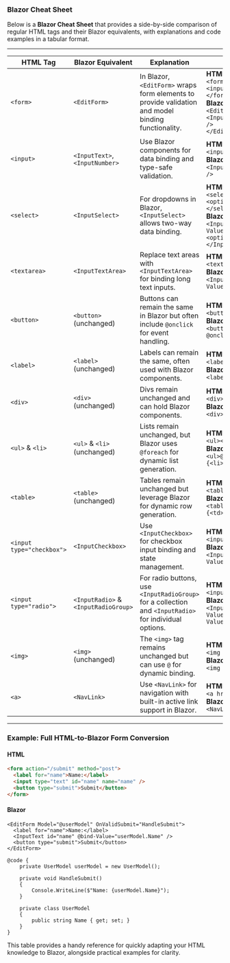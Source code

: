 ### Blazor Cheat Sheet

Below is a **Blazor Cheat Sheet** that provides a side-by-side comparison of regular HTML tags and their Blazor equivalents, with explanations and code examples in a tabular format.

---

| **HTML Tag**       | **Blazor Equivalent**               | **Explanation**                                                                                           | **Code Example**                                                                                                                                                                        |
|---------------------|-------------------------------------|-----------------------------------------------------------------------------------------------------------|------------------------------------------------------------------------------------------------------------------------------------------------------------------------------------------|
| `<form>`            | `<EditForm>`                      | In Blazor, `<EditForm>` wraps form elements to provide validation and model binding functionality.         | **HTML**:<br>`<form>`<br>`<input type="text" />`<br>`</form>`<br>**Blazor**:<br>`<EditForm Model="@userModel">`<br>`<InputText @bind-Value="userModel.Name" />`<br>`</EditForm>`         |
| `<input>`           | `<InputText>`, `<InputNumber>`     | Use Blazor components for data binding and type-safe validation.                                           | **HTML**:<br>`<input type="text" />`<br>**Blazor**:<br>`<InputText @bind-Value="userModel.Name" />`                                                                                     |
| `<select>`          | `<InputSelect>`                   | For dropdowns in Blazor, `<InputSelect>` allows two-way data binding.                                      | **HTML**:<br>`<select>`<br>`<option>Option 1</option>`<br>`</select>`<br>**Blazor**:<br>`<InputSelect @bind-Value="userModel.SelectedOption">`<br>`<option>Option 1</option>`<br>`</InputSelect>` |
| `<textarea>`        | `<InputTextArea>`                 | Replace text areas with `<InputTextArea>` for binding long text inputs.                                    | **HTML**:<br>`<textarea></textarea>`<br>**Blazor**:<br>`<InputTextArea @bind-Value="userModel.Description" />`                                                                           |
| `<button>`          | `<button>` (unchanged)            | Buttons can remain the same in Blazor but often include `@onclick` for event handling.                     | **HTML**:<br>`<button>Submit</button>`<br>**Blazor**:<br>`<button @onclick="HandleSubmit">Submit</button>`                                                                              |
| `<label>`           | `<label>` (unchanged)             | Labels can remain the same, often used with Blazor components.                                             | **HTML**:<br>`<label for="name">Name</label>`<br>**Blazor**:<br>`<label for="name">Name</label>`                                                                                         |
| `<div>`             | `<div>` (unchanged)               | Divs remain unchanged and can hold Blazor components.                                                      | **HTML**:<br>`<div>Content</div>`<br>**Blazor**:<br>`<div>@content</div>`                                                                                                               |
| `<ul>` & `<li>`     | `<ul>` & `<li>` (unchanged)       | Lists remain unchanged, but Blazor uses `@foreach` for dynamic list generation.                            | **HTML**:<br>`<ul><li>Item</li></ul>`<br>**Blazor**:<br>`<ul>@foreach (var item in items) {<li>@item</li>}</ul>`                                                                        |
| `<table>`           | `<table>` (unchanged)             | Tables remain unchanged but leverage Blazor for dynamic row generation.                                    | **HTML**:<br>`<table><tr><td>Cell</td></tr></table>`<br>**Blazor**:<br>`<table><tr>@foreach (var cell in cells) {<td>@cell</td>}</tr></table>`                                          |
| `<input type="checkbox">` | `<InputCheckbox>`           | Use `<InputCheckbox>` for checkbox input binding and state management.                                     | **HTML**:<br>`<input type="checkbox" />`<br>**Blazor**:<br>`<InputCheckbox @bind-Value="userModel.IsChecked" />`                                                                         |
| `<input type="radio">` | `<InputRadio>` & `<InputRadioGroup>` | For radio buttons, use `<InputRadioGroup>` for a collection and `<InputRadio>` for individual options.      | **HTML**:<br>`<input type="radio" name="group1" />`<br>**Blazor**:<br>`<InputRadioGroup @bind-Value="selectedOption"><InputRadio Value="Option1" /></InputRadioGroup>`                   |
| `<img>`             | `<img>` (unchanged)               | The `<img>` tag remains unchanged but can use `@` for dynamic binding.                                     | **HTML**:<br>`<img src="image.png" />`<br>**Blazor**:<br>`<img src="@imagePath" />`                                                                                                     |
| `<a>`               | `<NavLink>`                      | Use `<NavLink>` for navigation with built-in active link support in Blazor.                                | **HTML**:<br>`<a href="/home">Home</a>`<br>**Blazor**:<br>`<NavLink href="/home">Home</NavLink>`                                                                                        |

---

### Example: Full HTML-to-Blazor Form Conversion

#### HTML
```html
<form action="/submit" method="post">
  <label for="name">Name:</label>
  <input type="text" id="name" name="name" />
  <button type="submit">Submit</button>
</form>
```

#### Blazor
```razor
<EditForm Model="@userModel" OnValidSubmit="HandleSubmit">
  <label for="name">Name:</label>
  <InputText id="name" @bind-Value="userModel.Name" />
  <button type="submit">Submit</button>
</EditForm>

@code {
    private UserModel userModel = new UserModel();

    private void HandleSubmit()
    {
        Console.WriteLine($"Name: {userModel.Name}");
    }

    private class UserModel
    {
        public string Name { get; set; }
    }
}
```

This table provides a handy reference for quickly adapting your HTML knowledge to Blazor, alongside practical examples for clarity.
